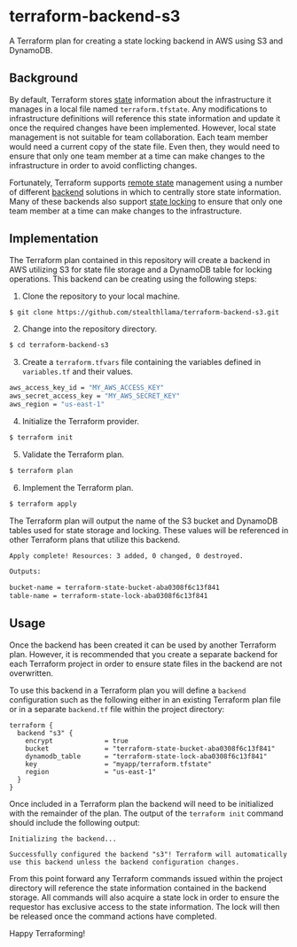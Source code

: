 # terraform-backend-s3
A Terraform plan for creating a state locking backend in AWS using S3 and DynamoDB.

## Background
By default, Terraform stores [state](https://www.terraform.io/docs/state/index.html) information about the infrastructure it manages in a local file named `terraform.tfstate`.  Any modifications to infrastructure definitions will reference this state information and update it once the required changes have been implemented.  However, local state management is not suitable for team collaboration.  Each team member would need a current copy of the state file.  Even then, they would need to ensure that only one team member at a time can make changes to the infrastructure in order to avoid conflicting changes.

Fortunately, Terraform supports [remote state](https://www.terraform.io/docs/state/remote.html) management using a number of different [backend](https://www.terraform.io/docs/backends) solutions in which to centrally store state information.  Many of these backends also support [state locking](https://www.terraform.io/docs/state/locking.html) to ensure that only one team member at a time can make changes to the infrastructure.

## Implementation
The Terraform plan contained in this repository will create a backend in AWS utilizing S3 for state file storage and a DynamoDB table for locking operations.  This backend can be creating using the following steps:

1. Clone the repository to your local machine.

```bash
$ git clone https://github.com/stealthllama/terraform-backend-s3.git
```

2. Change into the repository directory.

```bash
$ cd terraform-backend-s3
```

3. Create a `terraform.tfvars` file containing the variables defined in `variables.tf` and their values.

```bash
aws_access_key_id = "MY_AWS_ACCESS_KEY"
aws_secret_access_key = "MY_AWS_SECRET_KEY"
aws_region = "us-east-1"
```
4. Initialize the Terraform provider.

```bash
$ terraform init
```

5. Validate the Terraform plan.

```bash
$ terraform plan
```

6. Implement the Terraform plan.

```bash
$ terraform apply
```

The Terraform plan will output the name of the S3 bucket and DynamoDB tables used for state storage and locking.  These values will be referenced in other Terraform plans that utilize this backend.

```bash
Apply complete! Resources: 3 added, 0 changed, 0 destroyed.

Outputs:

bucket-name = terraform-state-bucket-aba0308f6c13f841
table-name = terraform-state-lock-aba0308f6c13f841
```

## Usage
Once the backend has been created it can be used by another Terraform plan.  However, it is recommended that you create a separate backend for each Terraform project in order to ensure state files in the backend are not overwritten.

To use this backend in a Terraform plan you will define a `backend` configuration such as the following either in an existing Terraform plan file or in a separate `backend.tf` file within the project directory:

```hcl
terraform {
  backend "s3" {
    encrypt             = true
    bucket              = "terraform-state-bucket-aba0308f6c13f841"
    dynamodb_table      = "terraform-state-lock-aba0308f6c13f841"
    key                 = "myapp/terraform.tfstate"
    region              = "us-east-1"
  }
}
```

Once included in a Terraform plan the backend will need to be initialized with the remainder of the plan.  The output of the `terraform init` command should include the following output:

```
Initializing the backend...

Successfully configured the backend "s3"! Terraform will automatically
use this backend unless the backend configuration changes.
```

From this point forward any Terraform commands issued within the project directory will reference the state information contained in the backend storage.  All commands will also acquire a state lock in order to ensure the requestor has exclusive access to the state information.  The lock will then be released once the command actions have completed.

Happy Terraforming!